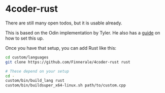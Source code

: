 # 4coder-rust

There are still many open todos, but it is usable already.

This is based on the Odin implementation by Tyler. He also has a [guide] on how to set this up.

Once you have that setup, you can add Rust like this:
```bash
cd custom/languages
git clone https://github.com/Finnerale/4coder-rust rust

# These depend on your setup
cd -
custom/bin/build_lang rust
custom/bin/buildsuper_x64-linux.sh path/to/custom.cpp
```

[guide]: https://github.com/terickson001/4files/blob/aff74bf50925b6b07a3ad1da08f901fb306ff56c/custom/4coder_terickson_language.cpp#L4
